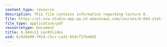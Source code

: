 ```yaml
---
content_type: resource
description: This file contains information regarding lecture 8.
file: https://ol-ocw-studio-app-qa.s3.amazonaws.com/courses/8-044-statistical-physics-i-spring-2013/6c028e08f014c5ccca31b5dcf57be8d5_MIT8_044S13_L8.pdf
file_type: application/pdf
resourcetype: Document
title: 8.044s13 Lec8Slides
uid: 6c028e08-f014-c5cc-ca31-b5dcf57be8d5
---
```

